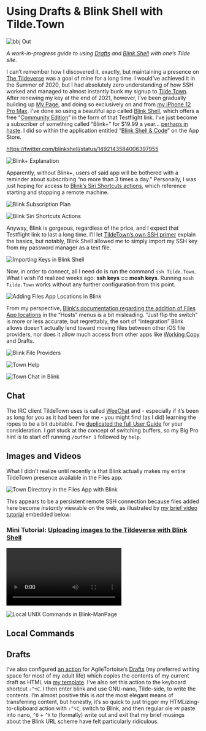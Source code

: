 # Using Drafts & Blink Shell with Tilde.Town

![bbj Out](https://user-images.githubusercontent.com/43663476/155115271-faa55bfd-d151-4741-9a6c-e9664a457503.png)

*A work-in-progress guide to using [Drafts](https://apps.apple.com/us/app/drafts/id1435957248) and [Blink Shell](https://testflight.apple.com/v1/app/1156707581) with one’s Tilde site*.

I can’t remember how I discovered it, exactly, but maintaining a presence on [The Tildeverse](https://tildeverse.org) was a goal of mine for a long time. I would’ve achieved it in the Summer of 2020, but I had absolutely zero understanding of how SSH worked and managed to almost instantly bunk my signup to [Tilde.Town](https://tilde.town). After renewing my key at the end of 2021, however, I’ve been gradually building up [My Page](https://tilde.town/~extratone), and doing so exclusively on and from [my iPhone 12 Pro Max](https://github.com/extratone/jorts). I’ve done so using a beautiful app called [Blink Shell](https://blink.sh), which offers a free “[Community Edition](https://testflight.apple.com/v1/app/1156707581)” in the form of that Testflight link. I’ve just become a subscriber of something called “Blink+” for $19.99 a year... [perhaps in haste](https://reddit.com/r/BlinkShell/comments/sq3zur/_/hxlvgq4/?context=1). I did so within the application entitled “[Blink Shell & Code](https://apps.apple.com/us/app/blink-shell-code/id1594898306)” on the App Store.

https://twitter.com/blinkshell/status/1492143584006397955

![Blink+ Explanation](https://tilde.town/~extratone/images/blinkplusexplanation.jpeg)

Apparently, without Blink+, users of said app will be bothered with a reminder about subscribing “no more than 3 times a day.” Personally, I was just hoping for access to [Blink’s Siri Shortcuts actions](https://user-images.githubusercontent.com/43663476/154815568-950d948e-4cb9-4213-9d97-fd68af4973eb.png), which reference starting and stopping a remote machine. 

![Blink Subscription Plan](https://user-images.githubusercontent.com/43663476/154814967-55b990ff-a752-484e-9539-f217c177bfbd.png)

![Blink Siri Shortcuts Actions](https://user-images.githubusercontent.com/43663476/154815568-950d948e-4cb9-4213-9d97-fd68af4973eb.png)

Anyway, Blink is gorgeous, regardless of the price, and I expect that Testflight link to last a long time. I’ll let [TildeTown’s own SSH primer](https://tilde.town/~extratone/wiki/getting-started/ssh.html) explain the basics, but notably, Blink Shell allowed me to simply import my SSH key from my password manager as a text file.

![Importing Keys in Blink Shell](https://user-images.githubusercontent.com/43663476/154846142-4d16aa31-ee99-4ce9-94c5-852765d7d0b7.png)

Now, in order to connect, all I need do is run the command `ssh Tilde.Town`. What I wish I’d realized weeks ago: **ssh keys == mosh keys**. Running `mosh Tilde.Town` works without any further configuration from this point.

![Adding Files App Locations in Blink](https://user-images.githubusercontent.com/43663476/154846342-b9d49f30-61c4-438d-8886-0414951807f6.png)

From my perspective, [Blink’s documentation regarding the addition of Files App locations](https://docs.blink.sh/advanced/files-app) in the “Hosts” menus is a bit misleading. “Just flip the switch” is more or less accurate, but regrettably, the sort of “integration” Blink allows doesn’t actually lend toward moving files between other iOS file providers, nor does it allow much access from other apps like [Working Copy](https://apps.apple.com/us/app/working-copy-git-client/id896694807) and Drafts.

![Blink File Providers](https://user-images.githubusercontent.com/43663476/154846662-df10d713-6f54-46d2-8fb9-d1f77d42b14e.png)

![Town Help](https://tilde.town/~extratone/images/blinktotilde.png)

![Town Chat in Blink](https://user-images.githubusercontent.com/43663476/154862497-07b02606-a67a-46a8-bb77-74564d2f7f27.png)

## Chat

The IRC client TildeTown uses is called [WeeChat](https://weechat.org) and - especially if it’s been as long for you as it had been for me - you might find (as I did) learning the ropes to be a bit dubitable. I’ve [duplicated the full User Guide](https://tilde.town/~extratone/manual/weechat/) for your consideration. I got stuck at the concept of switching buffers, so my Big Pro hint is to start off running `/buffer 1` followed by `help`. 

## Images and Videos

What I didn’t realize until recently is that Blink actually makes my entire TildeTown presence available in the Files app.

![Town Directory in the Files App with Blink](https://tilde.town/~extratone/images/dir.png)

This appears to be a persistent remote SSH connection because files added here become *instantly* viewable on the web, as illustrated by [my brief video tutorial](https://tilde.town/~extratone/videos/uploadingimageswithblink.MP4) embedded below:

### Mini Tutorial: [Uploading images to the Tildeverse with Blink Shell](https://tilde.town/~extratone/videos/uploadingimageswithblink.MP4)
<video controls>
  <source src="https://tilde.town/~extratone/videos/uploadingimageswithblink.MP4">
</video>

![Local UNIX Commands in Blink-ManPage](https://user-images.githubusercontent.com/43663476/155014762-7b8bfc6d-d6df-418a-b43e-6d7aa56582bb.png)

## Local Commands

## Drafts

I’ve also configured [an action](https://actions.getdrafts.com/a/1wO) for AgileTortoise’s [Drafts](https://apps.apple.com/us/app/drafts/id1435957248) (my preferred writing space for most of my adult life) which copies the contents of my current draft as HTML via [my template](https://tilde.town/~extratone/template/1.2.txt). I’ve also set this action to the keyboard shortcut `⇧^⌥C`. I then enter blink and use GNU-nano, Tilde-side, to write the contents. I’m almost positive this is *not* the most elegant means of transferring content, but honestly, it’s so quick to just trigger my HTMLizing-to-clipboard action with `⇧^⌥C`, switch to Blink, and then regular ole `⌘V` paste into nano, `^O` + `^X` to (formally) write out and exit that my brief musings about the Blink URL scheme have felt particularly ridiculous.